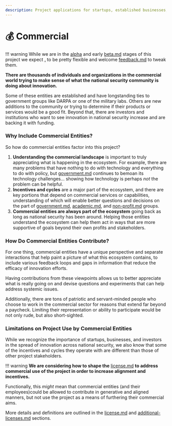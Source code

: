 ```yaml
---
description: Project applications for startups, established businesses, and investors.
---
```


# 💰 Commercial

!!! warning
	While we are in the [alpha](../../release-notes/alpha/ "mention") and early [beta.md](../../release-notes/beta.md "mention") stages of this project we expect [.](./ "mention") to be pretty flexible and welcome [feedback.md](../feedback.md "mention") to tweak them.

**There are thousands of individuals and organizations in the commercial world trying to make sense of what the national security community is doing about innovation.**

Some of these entities are established and have longstanding ties to government groups like DARPA or one of the military labs. Others are new additions to the community or trying to determine if their products or services would be a good fit. Beyond that, there are investors and institutions who want to see innovation in national security increase and are backing it with funding.

### Why Include Commercial Entities?

So how do commercial entities factor into this project?

1. **Understanding the commercial landscape** is important to truly appreciating what is happening in the ecosystem. For example, there are many problems that have nothing to do with technology and everything to do with policy, but [government.md](government.md "mention") continues to bemoan its technology challenges... showing how technology is perhaps _not_ the problem can be helpful.
2. **Incentives and cycles** are a major part of the ecosystem, and there are key portions that depend on commercial services or capabilities, understanding of which will enable better questions and decisions on the part of [government.md](government.md "mention"), [academic.md](academic.md "mention"), and [non-profit.md](non-profit.md "mention") groups.
3. **Commercial entities are always part of the ecosystem** going back as long as national security has been around. Helping those entities understand the ecosystem can help them act in ways that are more supportive of goals beyond their own profits and stakeholders.

### How Do Commercial Entities Contribute?

For one thing, commercial entities have a unique perspective and separate interactions that help paint a picture of what this ecosystem contains, to include various feedback loops and gaps in information that reduce the efficacy of innovation efforts.

Having contributions from these viewpoints allows us to better appreciate what is really going on and devise questions and experiments that can help address systemic issues.

Additionally, there are tons of patriotic and servant-minded people who choose to work in the commercial sector for reasons that extend far beyond a paycheck. Limiting their representation or ability to participate would be not only rude, but also short-sighted.

### Limitations on Project Use by Commercial Entities

While we recognize the importance of startups, businesses, and investors in the spread of innovation across national security, we also know that some of the incentives and cycles they operate with are different than those of other project stakeholders.

!!! warning
	**We are considering how to shape the** [license.md](../support/license.md "mention") **to address commercial use of the project in order to increase alignment and incentives.**


Functionally, this _might_ mean that commercial entities (and their employees)could be allowed to contribute in generative and aligned manners, but not use the project as a means of furthering their commercial aims.&#x20;

More details and definitions are outlined in the [license.md](../support/license.md "mention") and [additional-licenses.md](../support/additional-licenses.md "mention") sections.
